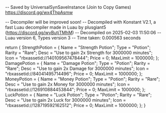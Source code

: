 -- Saved by UniversalSynSaveInstance (Join to Copy Games) https://discord.gg/wx4ThpAsmw

-- Decompiler will be improved soon!
-- Decompiled with Konstant V2.1, a fast Luau decompiler made in Luau by plusgiant5 (https://discord.gg/wyButjTMhM)
-- Decompiled on 2025-02-03 11:50:06
-- Luau version 6, Types version 3
-- Time taken: 0.000563 seconds

return {
    StrengthPotion = {
        Name = "Strength Potion";
        Type = "Potion";
        Rarity = "Rare";
        Desc = "Use to gain 2x Strength for 3000000 minutes";
        Icon = "rbxassetid://140109567478444";
        Price = 0;
        MaxLimit = 1000000;
    };
    DamagePotion = {
        Name = "Damage Potion";
        Type = "Potion";
        Rarity = "Rare";
		Desc = "Use to gain 2x Damage for 3000000 minutes";
        Icon = "rbxassetid://84041495714496";
        Price = 0;
		MaxLimit = 1000000;
    };
    MoneyPotion = {
        Name = "Money Potion";
        Type = "Potion";
        Rarity = "Rare";
		Desc = "Use to gain 2x Money for 3000000 minutes";
        Icon = "rbxassetid://126910884453844";
        Price = 0;
		MaxLimit = 1000000;
    };
    LuckPotion = {
        Name = "Luck Potion";
        Type = "Potion";
        Rarity = "Rare";
		Desc = "Use to gain 2x Luck for 3000000 minutes";
        Icon = "rbxassetid://128719592162512";
        Price = 0;
		MaxLimit = 1000000;
    };
}
